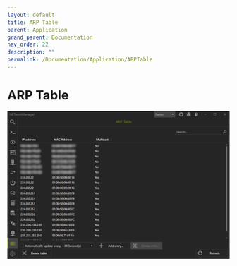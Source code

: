 ```yaml
---
layout: default
title: ARP Table
parent: Application
grand_parent: Documentation
nav_order: 22
description: ""
permalink: /Documentation/Application/ARPTable
---
```

# ARP Table

![ARPTable](22_ARPTable.png)